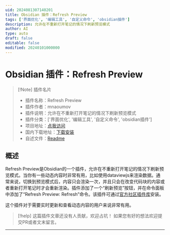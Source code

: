 ```yaml
---
uid: 2024081307140201
title: Obsidian 插件：Refresh Preview
tags: ['界面优化', '编辑工具', '自定义命令', 'obsidian插件']
description: 允许在不重新打开笔记的情况下刷新预览模式
author: AI
type: auto
draft: false
editable: false
modified: 20240101000000
---
```


# Obsidian 插件：Refresh Preview

> [!Note] 插件名片
> - 插件名称：Refresh Preview
> - 插件作者：mnaoumov
> - 插件说明：允许在不重新打开笔记的情况下刷新预览模式
> - 插件分类：['界面优化', '编辑工具', '自定义命令', 'obsidian插件']
> - 项目地址：[点我访问](https://github.com/mnaoumov/obsidian-refresh-preview)
> - 国内下载地址：[下载安装](https://pkmer.cn/products/plugin/pluginMarket/?refresh-preview)
> - 自述文件：[Readme](https://ghproxy.net/https://raw.githubusercontent.com/mnaoumov/obsidian-refresh-preview/master/README.md)



## 概述

Refresh Preview是Obsidian的一个插件，允许在不重新打开笔记的情况下刷新预览模式。当你有一些动态内容时非常有用，比如使用dataviewjs来渲染数据。通常来说，切换到预览模式后，内容只会渲染一次，并且只会在改变代码块的内容或者重新打开笔记时才会重新渲染。插件添加了一个“刷新预览”按钮，并在命令面板中添加了“Refresh Preview: Refresh”命令。该插件可通过[官方社区插件库](https://obsidian.md/plugins)安装。

这个插件对于需要实时更新和查看动态内容的用户来说非常有用。


> [!help] 
> 这篇插件文章还没有人贡献，欢迎占坑！
> 如果您有好的想法欢迎提交PR或者文末留言。
> 

---



